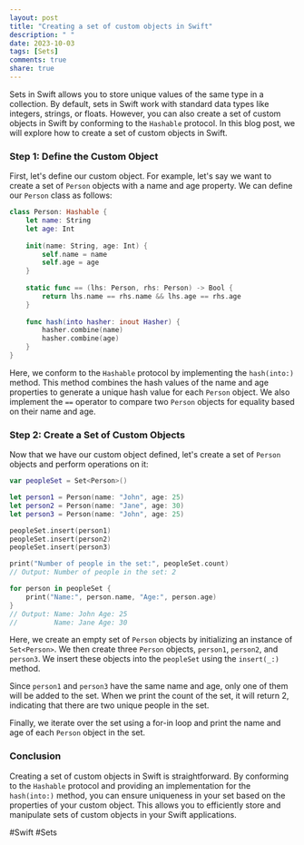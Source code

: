 ```yaml
---
layout: post
title: "Creating a set of custom objects in Swift"
description: " "
date: 2023-10-03
tags: [Sets]
comments: true
share: true
---
```


Sets in Swift allows you to store unique values of the same type in a collection. By default, sets in Swift work with standard data types like integers, strings, or floats. However, you can also create a set of custom objects in Swift by conforming to the `Hashable` protocol. In this blog post, we will explore how to create a set of custom objects in Swift.

### Step 1: Define the Custom Object

First, let's define our custom object. For example, let's say we want to create a set of `Person` objects with a name and age property. We can define our `Person` class as follows:

```swift
class Person: Hashable {
    let name: String
    let age: Int
    
    init(name: String, age: Int) {
        self.name = name
        self.age = age
    }
    
    static func == (lhs: Person, rhs: Person) -> Bool {
        return lhs.name == rhs.name && lhs.age == rhs.age
    }
    
    func hash(into hasher: inout Hasher) {
        hasher.combine(name)
        hasher.combine(age)
    }
}
```

Here, we conform to the `Hashable` protocol by implementing the `hash(into:)` method. This method combines the hash values of the name and age properties to generate a unique hash value for each `Person` object. We also implement the `==` operator to compare two `Person` objects for equality based on their name and age.

### Step 2: Create a Set of Custom Objects

Now that we have our custom object defined, let's create a set of `Person` objects and perform operations on it:

```swift
var peopleSet = Set<Person>()

let person1 = Person(name: "John", age: 25)
let person2 = Person(name: "Jane", age: 30)
let person3 = Person(name: "John", age: 25)

peopleSet.insert(person1)
peopleSet.insert(person2)
peopleSet.insert(person3)

print("Number of people in the set:", peopleSet.count)
// Output: Number of people in the set: 2

for person in peopleSet {
    print("Name:", person.name, "Age:", person.age)
}
// Output: Name: John Age: 25
//         Name: Jane Age: 30
```

Here, we create an empty set of `Person` objects by initializing an instance of `Set<Person>`. We then create three `Person` objects, `person1`, `person2`, and `person3`. We insert these objects into the `peopleSet` using the `insert(_:)` method.

Since `person1` and `person3` have the same name and age, only one of them will be added to the set. When we print the count of the set, it will return 2, indicating that there are two unique people in the set.

Finally, we iterate over the set using a for-in loop and print the name and age of each `Person` object in the set.

### Conclusion

Creating a set of custom objects in Swift is straightforward. By conforming to the `Hashable` protocol and providing an implementation for the `hash(into:)` method, you can ensure uniqueness in your set based on the properties of your custom object. This allows you to efficiently store and manipulate sets of custom objects in your Swift applications.

#Swift #Sets